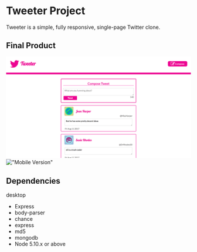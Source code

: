 # Tweeter Project

Tweeter is a simple, fully responsive, single-page Twitter clone.

## Final Product

!["Desktop version"](https://github.com/pennygibson/tweetr/blob/master/docs/desktopview.png)
!["Mobile Version"]()


## Dependencies
desktop
- Express
- body-parser
- chance
- express
- md5
- mongodb
- Node 5.10.x or above
